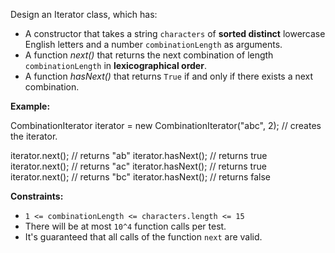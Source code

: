 
Design an Iterator class, which has:

-   A constructor that takes a string `characters` of  **sorted distinct**  lowercase English letters and a number `combinationLength`  as arguments.
-   A function  _next()_ that returns the next combination of length  `combinationLength` in  **lexicographical order**.
-   A function  _hasNext()_  that returns  `True` if and only if there exists a next combination.

**Example:**

CombinationIterator iterator = new CombinationIterator("abc", 2); // creates the iterator.

iterator.next(); // returns "ab"
iterator.hasNext(); // returns true
iterator.next(); // returns "ac"
iterator.hasNext(); // returns true
iterator.next(); // returns "bc"
iterator.hasNext(); // returns false

**Constraints:**

-   `1 <= combinationLength <= characters.length <= 15`
-   There will be at most  `10^4`  function calls per test.
-   It's guaranteed that all calls of the function  `next` are valid.